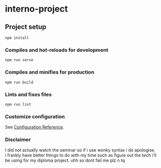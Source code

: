 # interno-project

## Project setup
```
npm install
```

### Compiles and hot-reloads for development
```
npm run serve
```

### Compiles and minifies for production
```
npm run build
```

### Lints and fixes files
```
npm run lint
```

### Customize configuration
See [Configuration Reference](https://cli.vuejs.org/config/).

### Disclaimer

I did not actually watch the seminar so if i use wonky syntax i do apologise, i frankly have better things to do with my time such as figure out the tech i'll be using for my diploma project. uhh so dont fail me plz n tq